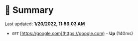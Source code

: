 # 📖 Summary
Last updated: **1/20/2022, 11:56:03 AM**

- `GET` [https://google.com](https://google.com) - **Up** (140ms)
